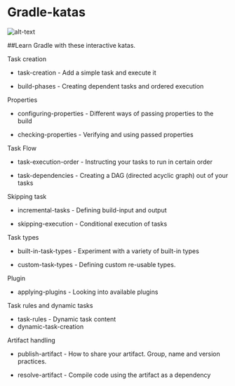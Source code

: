 # Gradle-katas

![alt-text](https://jaxenter.com/wp-content/uploads/2016/06/Screen-Shot-2016-06-06-at-2.56.13-PM.png "Gradle logo")

##Learn Gradle with these interactive katas.

Task creation
 - task-creation - Add a simple task and execute it

 - build-phases - Creating dependent tasks and ordered execution


Properties
 - configuring-properties - Different ways of passing properties to the build

 - checking-properties - Verifying and using passed properties

Task Flow
 - task-execution-order - Instructing your tasks to run in certain order

 - task-dependencies - Creating a DAG (directed acyclic graph) out of your tasks


Skipping task
 - incremental-tasks - Defining build-input and output

 - skipping-execution - Conditional execution of tasks


Task types
 - built-in-task-types - Experiment with a variety of built-in types

 - custom-task-types - Defining custom re-usable types.


Plugin
 - applying-plugins - Looking into available plugins


Task rules and dynamic tasks
 - task-rules - Dynamic task content
 - dynamic-task-creation


Artifact handling
 - publish-artifact - How to share your artifact. Group, name and version practices.

 - resolve-artifact - Compile code using the artifact as a dependency
